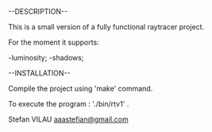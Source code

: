 --DESCRIPTION--

This is a small version of a fully functional raytracer project.

For the moment it supports:

-luminosity;
-shadows;


--INSTALLATION--

Compile the project using 'make' command.

To execute the program : './bin/rtv1' .




Stefan VILAU
aaastefian@gmail.com